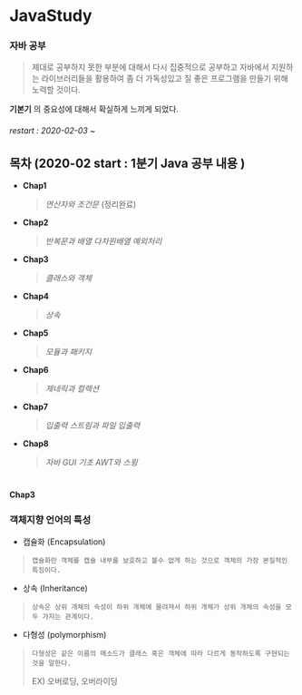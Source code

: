# JavaStudy

### 자바 공부
> 제대로 공부하지 못한 부분에 대해서 다시 집중적으로 공부하고 자바에서 지원하는 라이브러리들을 활용하여
> 좀 더 가독성있고 질 좋은 프로그램을 만들기 위해 노력할 것이다.

**기본기** 의 중요성에 대해서 확실하게 느끼게 되었다. 


###### restart : 2020-02-03 ~

## 목차 (2020-02 start : 1분기 Java 공부 내용 )

 + **Chap1**
   >   *연산자와 조건문* (정리완료)
 
 + **Chap2**
   >   *반복문과 배열 다차원배열 예외처리*
 
 + **Chap3**
   >   *클래스와 객체*
 
 + **Chap4**
   >   *상속*
 
 + **Chap5**
   >   *모듈과 패키지*
 
 + **Chap6**
   >   *제네릭과 컬렉션*
 
 + **Chap7**
   >    *입출력 스트림과 파일 입출력*
 
 + **Chap8**
   >   *자바 GUI 기초 AWT와 스윙*
 
 
 
 
 
 
#
 **Chap3**
  ### 객체지향 언어의 특성
  * 캡슐화 (Encapsulation) 
   
   >     캡슐화란 객체를 캡슐 내부를 보호하고 볼수 없게 하는 것으로 객체의 가장 본질적인 특징이다.
    
  * 상속 (Inheritance)
  
   >     상속은 상위 개체의 속성이 하위 개체에 물려져서 하위 개체가 상위 개체의 속성을 모두 가지는 관계이다.
    
  * 다형성 (polymorphism) 
   
   >     다형성은 같은 이름의 메소드가 클래스 혹은 객체에 따라 다르게 동작하도록 구현되는 것을 말한다.
   >    EX) 오버로딩, 오버라이딩
